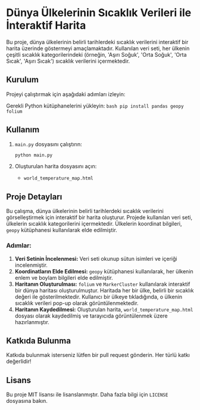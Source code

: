 # Dünya Ülkelerinin Sıcaklık Verileri ile İnteraktif Harita

Bu proje, dünya ülkelerinin belirli tarihlerdeki sıcaklık verilerini interaktif bir harita üzerinde göstermeyi amaçlamaktadır. Kullanılan veri seti, her ülkenin çeşitli sıcaklık kategorilerindeki (örneğin, 'Aşırı Soğuk', 'Orta Soğuk', 'Orta Sıcak', 'Aşırı Sıcak') sıcaklık verilerini içermektedir.

## Kurulum

Projeyi çalıştırmak için aşağıdaki adımları izleyin:

 Gerekli Python kütüphanelerini yükleyin:
    ```bash
    pip install pandas geopy folium
    ```

## Kullanım

1. `main.py` dosyasını çalıştırın:
    ```bash
    python main.py
    ```

2. Oluşturulan harita dosyasını açın:
    - `world_temperature_map.html`

## Proje Detayları

Bu çalışma, dünya ülkelerinin belirli tarihlerdeki sıcaklık verilerini görselleştirmek için interaktif bir harita oluşturur. Projede kullanılan veri seti, ülkelerin sıcaklık kategorilerini içermektedir. Ülkelerin koordinat bilgileri, `geopy` kütüphanesi kullanılarak elde edilmiştir.

### Adımlar:

1. **Veri Setinin İncelenmesi:** Veri seti okunup sütun isimleri ve içeriği incelenmiştir.
2. **Koordinatların Elde Edilmesi:** `geopy` kütüphanesi kullanılarak, her ülkenin enlem ve boylam bilgileri elde edilmiştir.
3. **Haritanın Oluşturulması:** `folium` ve `MarkerCluster` kullanılarak interaktif bir dünya haritası oluşturulmuştur. Haritada her bir ülke, belirli bir sıcaklık değeri ile gösterilmektedir. Kullanıcı bir ülkeye tıkladığında, o ülkenin sıcaklık verileri pop-up olarak görüntülenmektedir.
4. **Haritanın Kaydedilmesi:** Oluşturulan harita, `world_temperature_map.html` dosyası olarak kaydedilmiş ve tarayıcıda görüntülenmek üzere hazırlanmıştır.

## Katkıda Bulunma

Katkıda bulunmak isterseniz lütfen bir pull request gönderin. Her türlü katkı değerlidir!

## Lisans

Bu proje MIT lisansı ile lisanslanmıştır. Daha fazla bilgi için `LICENSE` dosyasına bakın.
